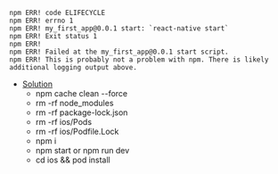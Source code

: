 ``` node
npm ERR! code ELIFECYCLE
npm ERR! errno 1
npm ERR! my_first_app@0.0.1 start: `react-native start`
npm ERR! Exit status 1
npm ERR!
npm ERR! Failed at the my_first_app@0.0.1 start script.
npm ERR! This is probably not a problem with npm. There is likely additional logging output above.
```

* [Solution](https://velog.io/@fromzoo/npm-ERR-code-ELIFECYCLE-%EC%97%90%EB%9F%AC-%ED%95%B4%EA%B2%B0%ED%95%98%EA%B8%B0)
  - npm cache clean --force
  - rm -rf node_modules
  - rm -rf package-lock.json
  - rm -rf ios/Pods
  - rm -rf ios/Podfile.Lock
  - npm i
  - npm start or npm run dev
  - cd ios && pod install
